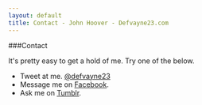 ```yaml
---
layout: default
title: Contact - John Hoover - Defvayne23.com
---
```

###Contact

It's pretty easy to get a hold of me. Try one of the below.

  * Tweet at me. [@defvayne23](http://twitter.com/defvayne23)
  * Message me on [Facebook](http://facebook.com/defvayne23).
  * Ask me on [Tumblr](http://defvayne23.tumblr.com/ask).
